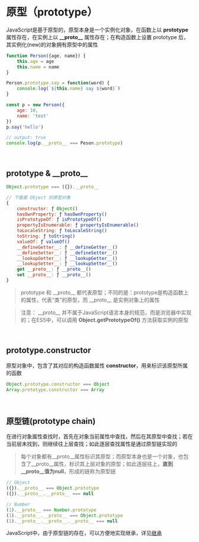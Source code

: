 
# 原型（prototype）
JavaScript是基于原型的，原型本身是一个实例化对象，在函数上以 **prototype** 属性存在，在实例上以 **\_\_proto__** 属性存在；在构造函数上设置 prototype 后，其实例化(new)的对象拥有原型中的属性

```js
function Person({age, name}) {
    this.age = age
    this.name = name
}

Person.prototype.say = function(word) {
    console.log(`${this.name} say ${word}`)
}

const p = new Person({
    age: 10,
    name: 'test'
})
p.say('hello')

// output: true
console.log(p.__proto__ === Peson.prototype)
```
<br/>

## prototype & \_\_proto__
```js
Object.prototype === ({}).__proto__

// 下面是 Object 的原型对象
{
    constructor: ƒ Object()
    hasOwnProperty: ƒ hasOwnProperty()
    isPrototypeOf: ƒ isPrototypeOf()
    propertyIsEnumerable: ƒ propertyIsEnumerable()
    toLocaleString: ƒ toLocaleString()
    toString: ƒ toString()
    valueOf: ƒ valueOf()
    __defineGetter__: ƒ __defineGetter__()
    __defineSetter__: ƒ __defineSetter__()
    __lookupGetter__: ƒ __lookupGetter__()
    __lookupSetter__: ƒ __lookupSetter__()
    get __proto__: ƒ __proto__()
    set __proto__: ƒ __proto__()
}
```
> prototype 和 \_\_proto__ 都代表原型；不同的是：prototype是构造函数上的属性，代表“类”的原型，而 \_\_proto__ 是实例对象上的属性


> 注意： \_\_proto__ 并不属于JavaScript语言本身的规范，而是浏览器中实现的；在ES5中，可以调用 **Object.getPrototypeOf()** 方法获取实例的原型

<br/>

## prototype.constructor
原型对象中，包含了其对应的构造函数属性 **constructor**，用来标识该原型所属的函数
```js
Object.prototype.constructor === Object
Array.prototype.constructor === Array
```
<br/>

## 原型链(prototype chain)
在进行对象属性查找时，首先在对象当前属性中查找，然后在其原型中查找；若在当前层未找到，则继续往上层查找；如此逐层查找属性是通过原型链实现的
> 每个对象都有\_\_proto__属性标识其原型；而原型本身也是一个对象，也包含了\_\_proto__属性，标识其上层对象的原型；如此逐层往上，**直到\_\_proto__值为null**，形成的链称为原型链
```js
// Object
({}).__proto__ === Object.prototype
({}).__proto__.__proto__ === null

// Number
(1).__proto__ === Number.prototype
(1).__proto__.__proto__ === Object.prototype
(1).__proto__.__proto__.__proto__ === null
```

JavaScript中，由于原型链的存在，可以方便地实现继承，详见[继承](./extends.md)

